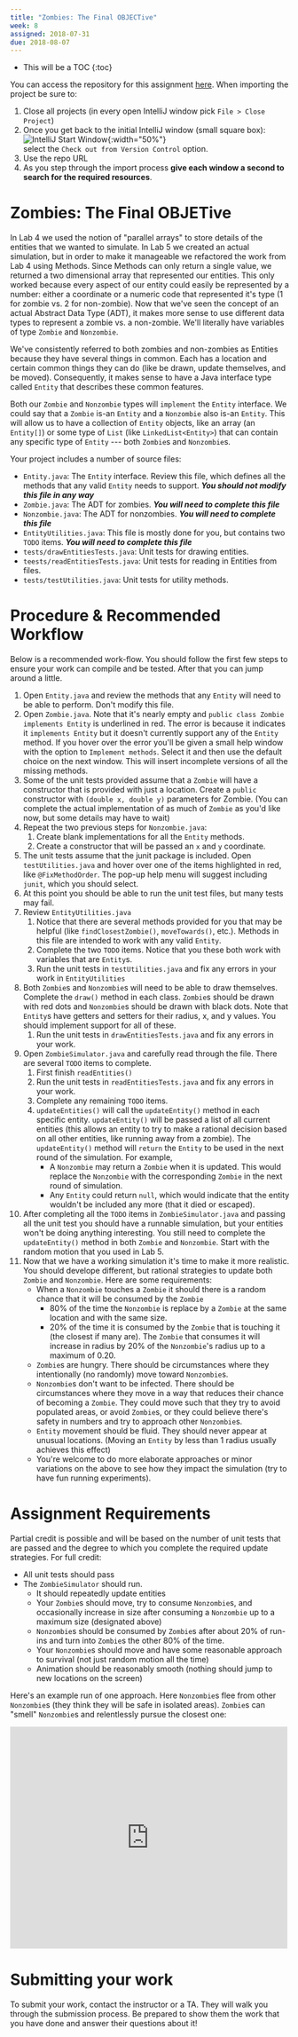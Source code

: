 ```yaml
---
title: "Zombies: The Final OBJECTive" 
week: 8
assigned: 2018-07-31
due: 2018-08-07
---
```

* This will be a TOC
{:toc}

You can access the repository for this assignment <a href="https://classroom.github.com/a/gjx_Lvxv" target="_blank">here</a>. When importing the project be sure to:

1. Close all projects (in every open IntelliJ window pick `File > Close Project`)
2. Once you get back to the initial IntelliJ window (small square box):<br/>![IntelliJ Start Window](../../../assignments/IntelliJStartWindow.png){:width="50%"} <br/>select the `Check out from Version Control` option.
3. Use the repo URL
4. As you step through the import process **give each window a second to search for the required resources**.

# Zombies: The Final OBJETive 

In Lab 4 we used the notion of "parallel arrays" to store details of the entities that we wanted to simulate.  In Lab 5 we created an actual simulation, but in order to make it manageable we refactored the work from Lab 4 using Methods.  Since Methods can only return a single value, we returned a two dimensional array that represented our entities.  This only worked because every aspect of our entity could easily be represented by a number: either a coordinate or a numeric code  that represented it's type (1 for zombie vs. 2 for non-zombie).  Now that we've seen the concept of an actual Abstract Data Type (ADT), it makes more sense to use different data types to represent a zombie vs. a non-zombie.  We'll literally have variables of type `Zombie` and `Nonzombie`.  

We've consistently referred to both zombies and non-zombies as Entities because they have several things in common.  Each has a location and certain common things they can do (like be drawn, update themselves, and be moved).  Consequently, it makes sense to have a Java interface type called `Entity` that describes these common features.  

Both our `Zombie` and `Nonzombie` types will `implement` the `Entity` interface.  We could say that a `Zombie` is-an `Entity` and a `Nonzombie` also is-an `Entity`.  This will allow us to have a collection of `Entity` objects, like an array (an `Entity[]`) or some type of `List` (like `LinkedList<Entity>`) that can contain any specific type of `Entity` --- both `Zombie`s and `Nonzombie`s.  

Your project includes a number of source files:
- `Entity.java`: The `Entity` interface.  Review this file, which defines all the methods that any valid `Entity` needs to support. ***You should not modify this file in any way***
- `Zombie.java`: The ADT for zombies. ***You will need to complete this file***
- `Nonzombie.java`: The ADT for nonzombies. ***You will need to complete this file***
- `EntityUtilities.java`: This file is mostly done for you, but contains two `TODO` items. ***You will need to complete this file***
- `tests/drawEntitiesTests.java`: Unit tests for drawing entities.
- `teests/readEntitiesTests.java`: Unit tests for reading in Entities from files.
- `tests/testUtilities.java`: Unit tests for utility methods. 
  
# Procedure & Recommended Workflow

Below is a recommended work-flow.  You should follow the first few steps to ensure your work can compile and be tested.  After that you can jump around a little. 

1. Open `Entity.java` and review the methods that any `Entity` will need to be able to perform.  Don't modify this file.
2. Open `Zombie.java`.  Note that it's nearly empty and `public class Zombie implements Entity` is underlined in red.  The error is because it indicates it `implements Entity` but it  doesn't currently support any of the `Entity` method.  If you hover over the error you'll be given a small help window with the option to `Implement methods`.  Select it and then use the default choice on the next window.  This will insert incomplete versions of all the missing methods. 
3. Some of the unit tests provided assume that a `Zombie` will have a constructor that is provided with just a location.  Create a `public` constructor with `(double x, double y)` parameters for Zombie. (You can complete the actual implementation of as much of `Zombie` as you'd like now, but some details may have to wait)
4. Repeat the two previous steps for `Nonzombie.java`: 
   1. Create blank implementations for all the `Entity` methods.
   2. Create a constructor that will be passed an `x` and `y` coordinate.
5. The unit tests assume that the junit package is included.  Open `testUtilities.java` and hover over one of the items highlighted in red, like `@FixMethodOrder`.  The pop-up help menu will suggest including `junit`, which you should select. 
6. At this point you should be able to run the unit test files, but many tests may fail.
7. Review `EntityUtilities.java`
   1. Notice that there are several methods provided for you that may be helpful (like `findClosestZombie()`, `moveTowards()`, etc.).  Methods in this file are intended to work with any valid `Entity`.
   2. Complete the two `TODO` items.  Notice that you these both work with variables that are `Entity`s. 
   3. Run the unit tests in `testUtilities.java` and fix any errors in your work in `EntityUtilities`
8. Both `Zombie`s and `Nonzombie`s will need to be able to draw themselves. Complete the `draw()` method in each class.  `Zombie`s should be drawn with red dots and `Nonzombie`s should be drawn with black dots.  Note that `Entity`s have getters and setters for their radius, x, and y values.  You should implement support for all of these. 
   1. Run the unit tests in `drawEntitiesTests.java` and fix any errors in your work.
9. Open `ZombieSimulator.java` and carefully read through the file.  There are several `TODO` items to complete. 
   1.  First finish `readEntities()`
   2.  Run the unit tests in `readEntitiesTests.java` and fix any errors in your work.
   3. Complete any remaining `TODO` items.
   4. `updateEntities()` will call the `updateEntity()` method in each specific entity. `updateEntity()` will be passed a list of all current entities (this allows an entity to try to make a rational decision based on all other entities, like running away from a zombie). The `updateEntity()` method will `return` the `Entity` to be used in the next round of the simulation.  For example,
      - A `Nonzombie` may  return a `Zombie` when it is updated. This would replace the `Nonzombie` with the corresponding `Zombie` in the next round of simulation.
      - Any `Entity` could return `null`, which would indicate that the entity wouldn't be included any more (that it died or escaped).
10. After completing all the `TODO` items in `ZombieSimulator.java` and passing all the unit test you should have a runnable simulation, but your entities won't be doing anything interesting.  You still need to complete the `updateEntity()` method in both `Zombie` and `Nonzombie`.  Start with the random motion that you used in Lab 5.
11. Now that we have a working simulation it's time to make it more realistic.  You should develope different, but rational strategies to update both `Zombie` and `Nonzombie`.  Here are some requirements:
    - When a  `Nonzombie` touches a `Zombie` it should there is a random chance that it will be consumed by the `Zombie`
      - 80% of the time the `Nonzombie` is replace by  a `Zombie` at the same location and with the same size. 
      - 20% of the time it is consumed by the `Zombie` that is touching it (the closest if many are).  The `Zombie` that consumes it will increase in radius by 20% of the `Nonzombie`'s radius up to a maximum of 0.20.
    - `Zombie`s are hungry.  There should be circumstances where they intentionally (no randomly) move toward `Nonzombie`s. 
    - `Nonzombie`s don't want to be infected.  There should be circumstances where they move in a way that reduces their chance of becoming a `Zombie`.  They could move such that they try to avoid populated areas, or avoid `Zombie`s, or they could believe there's safety in numbers and try to approach other `Nonzombie`s. 
    - `Entity` movement should be fluid.  They should never appear at unusual locations. (Moving an `Entity` by less than 1 radius usually achieves this effect)
	- You're welcome to do more elaborate approaches or minor variations on the above to see how they impact the simulation (try to have fun running experiments).

# Assignment Requirements

Partial credit is possible and will be based on the number of unit tests that are passed and the degree to which you complete the required update strategies. For full credit:

* All unit tests should pass
* The `ZombieSimulator` should run.  
  * It should repeatedly update entities
  * Your `Zombie`s should move, try to consume `Nonzombie`s, and occasionally increase in size after consuming a `Nonzombie` up to a maximum size (designated above)
  * `Nonzombie`s should be consumed by `Zombie`s after about 20% of run-ins and turn into `Zombie`s the other 80% of the time.
  * Your `Nonzombie`s should move and have some reasonable approach to survival (not just random motion all the time)
  * Animation should be reasonably smooth (nothing should jump to new locations on the screen)

Here's an example run of one approach.  Here `Nonzombie`s flee from other `Nonzombie`s (they think they will be safe in isolated areas).  `Zombie`s can "smell" `Nonzombie`s and relentlessly pursue the closest one:<br/>
<iframe src="https://wustl.app.box.com/embed/s/645zsw3gkdn2xuynqmmd7f18yf5ouk83?sortColumn=date&view=list" width="500" height="400" frameborder="0" allowfullscreen webkitallowfullscreen msallowfullscreen></iframe>

# Submitting your work

To submit your work, contact the instructor or a TA. They will walk you through the submission process. Be prepared to show them the work that you have done and answer their questions about it!
